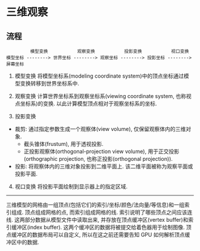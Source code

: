 # 三维观察

## 流程
```
         模型变换           观察变换           投影变换           视口变换
模型坐标 --------> 世界坐标 --------> 观察坐标 --------> 投影坐标 --------> 屏幕坐标
```
1. 模型变换
将模型坐标系(modeling coordinate system)中的顶点坐标通过模型变换转移到世界坐标系中.

2. 观察变换
计算世界坐标系到观察坐标系(viewing coordinate system, 也称视点坐标系)的变换. 以此计算模型顶点相对于观察坐标系的坐标.

3. 投影变换
- 裁剪: 通过指定参数生成一个观察体(view volume), 仅保留观察体内的三维对象.
  - 截头锥体(frustum), 用于透视投影.
  - 正投影观察体(orthogonal-projection view volume), 用于正交投影(orthographic projection, 也称正投影(orthogonal projection)).
- 投影: 将观察体内的三维对象投影到二维平面上. 该二维平面被称为观察平面或投影平面.

4. 视口变换
将投影平面绘制到显示器上的指定区域.

---

三维模型的网格由一组顶点(包括它们的索引/坐标/颜色/法向量/等信息)和一组索引组成. 顶点组成网格的点, 而索引组成网格的线. 索引说明了哪些顶点之间应该连线.
这两部分数据从模型文件中读取出来, 并存放在顶点缓冲区(vertex buffer)和索引缓冲区(index buffer). 这两个缓冲区的数据将被提交给着色器用于绘制图像.
顶点缓冲区的数据布局可以自定义, 所以在这之前还需要告知 GPU 如何解析顶点缓冲区中的数据.
